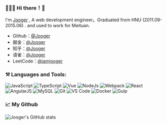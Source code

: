 ### 👨🏻‍💻 Hi there！👋

I'm [Jooger](https://www.yuque.com/jooger) , A web development engineer。Graduated from HNU (2011.09-2015.06) . and used to work for Meituan.

* Github：[@Jooger](https://github.com/jo0ger)
* 掘金：[@Jooger](https://juejin.cn/user/3755587449136215)
* 知乎：[@Jooger](https://www.zhihu.com/people/bubblypoker)
* 语雀：[@Jooger](https://www.yuque.com/jooger)
* LeetCode：[@iamjooger](https://leetcode-cn.com/u/iamjooger/)

### ⚒️ Languages and Tools:

![JavaScript](https://img.shields.io/badge/-JavaScript-%23F7DF1E?style=for-the-badge&logo=javascript&logoColor=000000&color=%23FFCE5A)
![TypeScript](https://img.shields.io/badge/-TypeScript-%23031d30?style=for-the-badge&logo=typescript)
![Vue](https://img.shields.io/badge/-Vue.js-%232c3e50?style=for-the-badge&logo=Vue.js)
![NodeJs](https://img.shields.io/badge/-NodeJS-%23339933?style=for-the-badge&logo=Node.js&logoColor=%23ffffff)
![Webpack](https://img.shields.io/badge/-Webpack-%232C3A42?style=for-the-badge&logo=webpack)
![React](https://img.shields.io/badge/-React-%23282C34?style=for-the-badge&logo=react)
![AngularJS](https://img.shields.io/badge/-AngularJS-%23282C34?style=for-the-badge&logo=angularjs)
![MySQL](https://img.shields.io/badge/-MySQL-%234479A1?style=for-the-badge&logo=MySQL&logoColor=%23ffffff)
![Git](https://img.shields.io/badge/-Git-%23F05032?style=for-the-badge&logo=git&logoColor=%23ffffff)
![VS Code](https://img.shields.io/badge/-VSCode-%23007ACC?style=for-the-badge&logo=visual-studio-code)
![Docker](https://img.shields.io/badge/-Docker-%232081e8?style=for-the-badge&logo=docker&logoColor=fff)
![Gulp](https://img.shields.io/badge/-Gulp-%23CF4647?style=for-the-badge&logo=gulp&logoColor=%23ffffff)

### 📈 My Github

![Jooger's GitHub stats](https://github-readme-stats.vercel.app/api?username=jo0ger&show_icons=true&theme=tokyonight&count_private=true)
